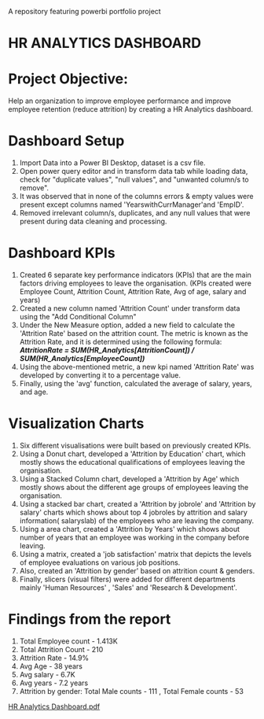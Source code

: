 A repository featuring powerbi portfolio project


# HR ANALYTICS DASHBOARD

# Project Objective:

Help an organization to improve employee performance and improve employee retention (reduce attrition) by creating a HR Analytics dashboard.

# Dashboard Setup

1. Import Data into a Power BI Desktop, dataset is a csv file.
2. Open power query editor and in transform data tab while loading data, check for "duplicate values", "null values", and "unwanted column/s to remove".
3. It was observed that in none of the columns errors & empty values were present except columns named 'YearswithCurrManager'and 'EmpID'.
4. Removed irrelevant column/s, duplicates, and any null values that were present during data cleaning and processing.

# Dashboard KPIs

1. Created 6 separate key performance indicators (KPIs) that are the main factors driving employees to leave the organisation.
   (KPIs created were Employee Count, Attrition Count, Attrition Rate, Avg of age, salary and years) 
2. Created a new column named 'Attrition Count' under  transform data using the  "Add Conditional Column"
3. Under the New Measure option, added a new field to calculate the 'Attrition Rate' based on the attrition count. The metric is known as the Attrition Rate, and it is determined using the following formula:
            ***AttritionRate = SUM(HR_Analytics[AttritionCount]) / SUM(HR_Analytics[EmployeeCount])***
4. Using the above-mentioned metric, a new kpi named 'Attrition Rate' was developed by converting it to a percentage value.
5. Finally, using the 'avg' function, calculated the average of salary, years, and age.

# Visualization Charts

1. Six different visualisations were built based on previously created KPIs.
2. Using a Donut chart, developed a 'Attrition by Education' chart, which mostly shows the educational qualifications of employees leaving the organisation.
3. Using a Stacked Column chart, developed a 'Attrition by Age' which mostly shows about the different age groups of employees leaving the organisation.
4. Using a stacked bar chart, created a 'Attrition by jobrole' and 'Attrition by salary' charts which shows about top 4 jobroles by attrition and salary information( salaryslab) of the employees who are leaving the company.
5. Using a area chart, created a 'Attrition by Years' which shows about number of years that an employee was working in the company before leaving.
6. Using a matrix, created a 'job satisfaction' matrix that depicts the levels of employee evaluations on various job positions.
7. Also, created an 'Attrition by gender' based on attrition count & genders.
8. Finally, slicers (visual filters) were added for different departments mainly 'Human Resources' , 'Sales' and 'Research & Development'.

# Findings from the report

1. Total Employee count - 1.413K
2. Total Attrition Count - 210
3. Attrition Rate - 14.9%
4. Avg Age - 38 years
5. Avg salary - 6.7K
6. Avg years - 7.2 years
7. Attrition by gender: Total Male counts - 111 , Total Female counts - 53

[HR Analytics Dashboard.pdf](https://github.com/CHINMAYI-23/HR_Analytics_Dashboard/files/13889770/HR.Analytics.Dashboard.pdf)



